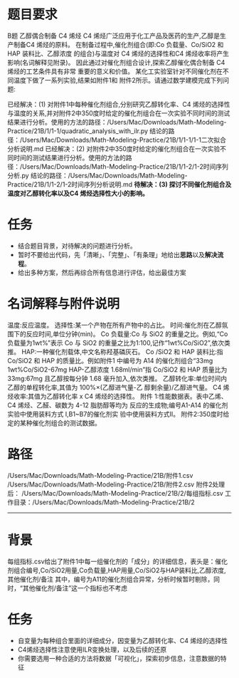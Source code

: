 # 题目要求
B题 乙醇偶合制备 C4 烯烃
C4 烯烃广泛应用于化工产品及医药的生产,乙醇是生产制备C4 烯烃的原料。 在制备过程中,催化剂组合(即:Co 负载量、Co/SiO2 和 HAP 装料比、乙醇浓度 的组合)与温度对 C4 烯烃的选择性和C4 烯烃收率将产生影响(名词解释见附录)。 因此通过对催化剂组合设计,探索乙醇催化偶合制备 C4 烯烃的工艺条件具有非常 重要的意义和价值。
某化工实验室针对不同催化剂在不同温度下做了一系列实验,结果如附件1和 附件2所示。请通过数学建模完成下列问题:

已经解决：(1) 对附件1中每种催化剂组合,分别研究乙醇转化率、C4 烯烃的选择性与温度的关系,并对附件2中350度时给定的催化剂组合在一次实验不同时间的测试结果进行分析。使用的方法的路径：/Users/Mac/Downloads/Math-Modeling-Practice/21B/1/1-1/quadratic_analysis_with_ilr.py
结论的路径：/Users/Mac/Downloads/Math-Modeling-Practice/21B/1/1-1/1-1二次拟合分析说明.md
已经解决：(2) 对附件2中350度时给定的催化剂组合在一次实验不同时间的测试结果进行分析。使用的方法的路径：/Users/Mac/Downloads/Math-Modeling-Practice/21B/1/1-2/1-2时间序列分析.py
结论的路径：/Users/Mac/Downloads/Math-Modeling-Practice/21B/1/1-2/1-2时间序列分析说明.md
**待解决：(3) 探讨不同催化剂组合及温度对乙醇转化率以及C4 烯烃选择性大小的影响。**

# 任务
- 结合题目背景，对待解决的问题进行分析。
- 暂时不要给出代码，先「清晰」、「完整」、「有条理」地给出**思路**以及**解决流程**。
- 给出多种方案，然后再综合所有信息进行评估，给出最佳方案

# 名词解释与附件说明
温度:反应温度。
选择性:某一个产物在所有产物中的占比。
时间:催化剂在乙醇氛围下的反应时间,单位分钟(min)。
Co 负载量:Co 与 SiO2 的重量之比。例如,“Co负载量为1wt%”表示 Co 与 SiO2 的重量之比为1:100,记作“1wt%Co/SiO2”,依次类推。
HAP:一种催化剂载体,中文名称羟基磷灰石。
Co /SiO2 和 HAP 装料比:指 Co/SiO2 和 HAP 的质量比。例如附件1 中编号为 A14 的催化剂组合“33mg 1wt%Co/SiO2-67mg HAP-乙醇浓度 1.68ml/min”指 Co/SiO2 和 HAP 质量比为33mg:67mg 且乙醇按每分钟 1.68 毫升加入,依次类推。
乙醇转化率:单位时间内乙醇的单程转化率,其值为 100%×(乙醇进气量-乙 醇剩余量)/乙醇进气量。
C4 烯烃收率:其值为乙醇转化率 x C4 烯烃的选择性。
附件 1:性能数据表。表中乙烯、C4 烯烃、乙醛、碳数为 4-12 脂肪醇等均为 反应的生成物;编号A1-A14 的催化剂实验中使用装料方式 I,B1~B7的催化剂实 验中使用装料方式Ⅱ。
附件2:350度时给定的某种催化剂组合的测试数据。

# 路径
/Users/Mac/Downloads/Math-Modeling-Practice/21B/附件1.csv
/Users/Mac/Downloads/Math-Modeling-Practice/21B/附件2.csv
附件2处理后：
/Users/Mac/Downloads/Math-Modeling-Practice/21B/2/每组指标.csv
工作目录：/Users/Mac/Downloads/Math-Modeling-Practice/21B/2

---

# 背景
每组指标.csv给出了附件1中每一组催化剂的「成分」的详细信息，表头是：催化剂组合编号,Co/SiO2用量,Co负载量,HAP用量,Co/SiO2与HAP装料比,乙醇浓度,其他催化剂/备注
其中，编号为A11的催化剂组合异常，分析时候暂时剔除，同时，“其他催化剂/备注”这一个指标也不考虑
# 任务
- 自变量为每种组合里面的详细成分，因变量为乙醇转化率、C4 烯烃的选择性
- C4烯烃选择性注意使用ILR变换处理，以及后续的还原
- 你需要选用一种合适的方法将数据「可视化」，探索初步信息，注意数据的特征